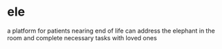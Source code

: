 # ele
a platform for patients nearing end of life can address the elephant in the room and complete necessary tasks with loved ones
